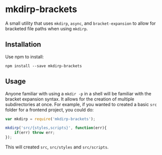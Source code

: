 # mkdirp-brackets

A small utility that uses `mkdirp`, `async`, and `bracket-expansion` to allow for bracketed file paths when using `mkdirp`.
## Installation

Use npm to install:

`npm install --save mkdirp-brackets`

## Usage

Anyone familiar with using a `mkdir -p` in a shell will be familiar with the bracket expansion syntax. It allows for the creation of multiple subdirectories at once.
For example, if you wanted to created a basic `src` folder for a frontend project, you could do:

```js
var mkdirp = require('mkdirp-brackets');

mkdirp('src/{styles,scripts}', function(err){
    if(err) throw err;
});

```

This will created `src`, `src/styles` and `src/scripts`.
